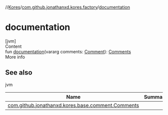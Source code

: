 //[Kores](../index.md)/[com.github.jonathanxd.kores.factory](index.md)/[documentation](documentation.md)



# documentation  
[jvm]  
Content  
fun [documentation](documentation.md)(vararg comments: [Comment](../com.github.jonathanxd.kores.base.comment/-comment/index.md)): [Comments](../com.github.jonathanxd.kores.base.comment/-comments/index.md)  
More info  


## See also  
  
jvm  
  
|  Name|  Summary| 
|---|---|
| <a name="com.github.jonathanxd.kores.factory//documentation/#kotlin.Array[com.github.jonathanxd.kores.base.comment.Comment]/PointingToDeclaration/"></a>[com.github.jonathanxd.kores.base.comment.Comments](../com.github.jonathanxd.kores.base.comment/-comments/index.md)| <a name="com.github.jonathanxd.kores.factory//documentation/#kotlin.Array[com.github.jonathanxd.kores.base.comment.Comment]/PointingToDeclaration/"></a>
  
  



